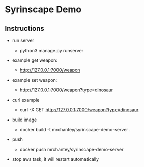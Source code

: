 # Syrinscape Demo


## Instructions
- run server
	- python3 manage.py runserver
- example get weapon:
	- http://127.0.0.1:7000/weapon
- example set weapon:
	- http://127.0.0.1:7000/weapon?type=dinosaur
- curl example
	- curl -X GET http://127.0.0.1:7000/weapon?type=dinosaur

- build image
	- docker build -t mrchantey/syrinscape-demo-server .
- push
	- docker push mrchantey/syrinscape-demo-server
- stop aws task, it will restart automatically